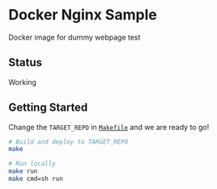 # Docker Nginx Sample

Docker image for dummy webpage test

## Status

Working

## Getting Started

Change the `TARGET_REPO` in [`Makefile`](./Makefile) and we are ready to go!

```bash
# Build and deploy to TARGET_REPO
make

# Run locally
make run
make cmd=sh run
```
